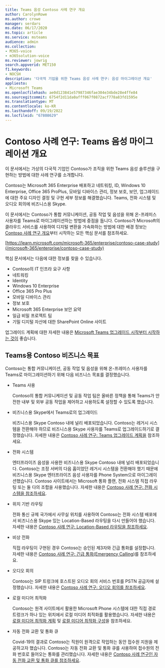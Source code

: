 ```yaml
---
title: Teams 음성 Contoso 사례 연구 개요
author: CarolynRowe
ms.author: crowe
manager: serdars
ms.date: 06/17/2020
ms.topic: article
ms.service: msteams
audience: admin
ms.collection:
- M365-voice
- m365solution-voice
ms.reviewer: jowrig
search.appverid: MET150
f1.keywords:
- NOCSH
description: '다국적 기업을 위한 Teams 음성 사례 연구: 음성 마이그레이션 개요'
appliesto:
- Microsoft Teams
ms.openlocfilehash: ae0d123841e57987346fae304e34bde28e4ffe84
ms.sourcegitcommit: 6754f2d11da0afff067f0872acf778a83fd1595e
ms.translationtype: MT
ms.contentlocale: ko-KR
ms.lasthandoff: 09/19/2022
ms.locfileid: "67808629"
---
```

# <a name="contoso-case-study-teams-voice-migration-overview"></a>Contoso 사례 연구: Teams 음성 마이그레이션 개요

이 문서에서는 가상의 다국적 기업인 Contoso가 조직을 위한 Teams 음성 솔루션을 구현하는 방법에 대한 사례 연구를 소개합니다.

Contoso는 Microsoft 365 Enterprise 배포하고 네트워킹, ID, Windows 10 Enterprise, Office 365 ProPlus, 모바일 디바이스 관리, 정보 보호, 보안, 업그레이드에 대한 주요 디자인 결정 및 구현 세부 정보를 해결했습니다. Teams, 전화 시스템 및 오디오 회의에 비즈니스용 Skype.  

이 문서에서는 Contoso가 통합 커뮤니케이션, 공동 작업 및 음성을 위해 온-프레미스 사용자를 Teams로 마이그레이션하는 방법에 중점을 둡니다. Contoso가 Microsoft의 클라우드 서비스를 사용하여 디지털 변환을 가속화하는 방법에 대한 배경 정보는 [Contoso 사례 연구 개요](/microsoft-365/enterprise/contoso-case-study)부터 시작하는 모든 핵심 문서를 참조하세요.

[https://learn.microsoft.com/microsoft-365/enterprise/contoso-case-study](/microsoft-365/enterprise/contoso-case-study) 

핵심 문서에서는 다음에 대한 정보를 찾을 수 있습니다.  

- Contoso의 IT 인프라 요구 사항
- 네트워킹
- Identity
- Windows 10 Enterprise
- Office 365 Pro Plus
- 모바일 디바이스 관리
- 정보 보호
- Microsoft 365 Enterprise 보안 요약
- 일급 비밀 프로젝트 팀
- 기밀 디지털 자산에 대한 SharePoint Online 사이트

업그레이드 계획에 대한 자세한 내용은 [Microsoft Teams 업그레이드 시작부터 시작하는 것이](upgrade-start-here.md) 좋습니다.

## <a name="contoso-business-goals-for-teams"></a>Teams용 Contoso 비즈니스 목표

Contoso는 통합 커뮤니케이션, 공동 작업 및 음성을 위해 온-프레미스 사용자를 Teams로 마이그레이션하기 위해 다음 비즈니스 목표를 결정했습니다.

- Teams 사용 

  Contoso의 통합 커뮤니케이션 및 공동 작업 팀은 올바른 정책을 통해 Teams가 안전한 내부 및 외부 공동 작업을 제어하고 사용하도록 설정할 수 있도록 했습니다. 

- 비즈니스용 Skype에서 Teams로의 업그레이드 

  비즈니스용 Skype Contoso 내에 널리 배포되었습니다. Contoso는 레거시 시스템을 전환해야 하므로 비즈니스용 Skype 사용자를 Teams로 업그레이드하기로 결정했습니다. 자세한 내용은 [Contoso 사례 연구: Teams 업그레이드 계획을](voice-case-study-migration-plan.md) 참조하세요.

- 전화 시스템  

  엔터프라이즈 음성을 사용한 비즈니스용 Skype Contoso 내에 널리 배포되었습니다. Contoso는 조정 서버의 다음 홉이었던 레거시 시스템을 전환해야 했기 때문에 비즈니스용 Skype 엔터프라이즈 음성 사용자를 Phone System으로 마이그레이션했습니다. Contoso 사이트에서는 Microsoft 통화 플랜, 전화 시스템 직접 라우팅 또는 둘 다의 조합을 사용했습니다. 자세한 내용은 [Contoso 사례 연구: 전화 시스템을 참조하세요](voice-case-study-phone-system.md).

- 위치 기반 라우팅 

  전화 통신 규제 국가에서 사무실 위치를 사용하여 Contoso는 전화 시스템 배포에서 비즈니스용 Skype 있는 Location-Based 라우팅을 다시 만들어야 했습니다. 자세한 내용은 [Contoso 사례 연구: Location-Based 라우팅을 참조하세요](voice-case-study-location-based-routing.md).

- 비상 전화 

  직접 라우팅이 구현된 경우 Contoso는 승인된 제3자와 긴급 통화를 설정합니다. 자세한 내용은 [Contoso 사례 연구: 긴급 통화(Emergency Calling](voice-case-study-emergency-calling.md))를 참조하세요.

- 오디오 회의 

  Contoso는 SIP 트렁크에 호스트된 오디오 회의 서비스 번호를 PSTN 공급자에 설정했습니다. 자세한 내용은 [Contoso 사례 연구: 오디오 회의를 참조하세요](voice-case-study-audio-conferencing.md). 

- 로컬 미디어 최적화 

  Contoso는 원격 사이트에서 활용한 Microsoft Phone 시스템에 대한 직접 경로 트렁크가 하나 있는 위치에서 로컬 미디어 최적화를 활용했습니다. 자세한 내용은 [로컬 미디어 최적화 계획](direct-routing-media-optimization.md) 및 [로컬 미디어 최적화 구성](direct-routing-media-optimization-configure.md)을 참조하세요.

- 자동 전화 교환 및 통화 큐

  Covid-19의 결과로 Contoso는 직원이 원격으로 작업하는 동안 접수원 지원을 제공하고자 했습니다. Contoso는 자동 전화 교환 및 통화 큐를 사용하여 접수원의 전화 번호로 들어오는 통화를 관리했습니다. 자세한 내용은 [Contoso 사례 연구인 자동 전화 교환 및 통화 큐를 참조하세요](voice-case-study-call-queues.md).
